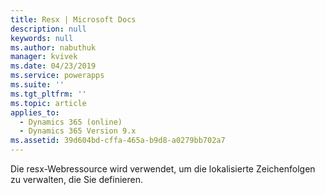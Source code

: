 ```yaml
---
title: Resx | Microsoft Docs
description: null
keywords: null
ms.author: nabuthuk
manager: kvivek
ms.date: 04/23/2019
ms.service: powerapps
ms.suite: ''
ms.tgt_pltfrm: ''
ms.topic: article
applies_to:
  - Dynamics 365 (online)
  - Dynamics 365 Version 9.x
ms.assetid: 39d604bd-cffa-465a-b9d8-a0279bb702a7
---
```

Die resx-Webressource wird verwendet, um die lokalisierte Zeichenfolgen zu verwalten, die Sie definieren.
